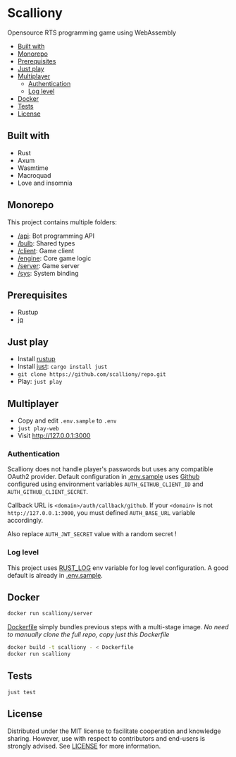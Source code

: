 # Scalliony <!-- omit in toc -->

Opensource RTS programming game using WebAssembly

<!-- TODO: add cute screenshot -->

- [Built with](#built-with)
- [Monorepo](#monorepo)
- [Prerequisites](#prerequisites)
- [Just play](#just-play)
- [Multiplayer](#multiplayer)
  - [Authentication](#authentication)
  - [Log level](#log-level)
- [Docker](#docker)
- [Tests](#tests)
- [License](#license)


## Built with

* Rust
* Axum
* Wasmtime
* Macroquad
* Love and insomnia

## Monorepo

This project contains multiple folders:
- [/api](./api): Bot programming API
- [/bulb](./bulb): Shared types
- [/client](./client): Game client
- [/engine](./engine): Core game logic
- [/server](./server): Game server
- [/sys](./sys): System binding

## Prerequisites

* Rustup
* [jq](https://stedolan.github.io/jq/)

## Just play

- Install [rustup](https://rustup.rs/)
- Install [just](https://github.com/casey/just): `cargo install just`
- `git clone https://github.com/scalliony/repo.git`
- Play: `just play`

## Multiplayer

- Copy and edit `.env.sample` to `.env`
- `just play-web`
- Visit http://127.0.0.1:3000

### Authentication

Scalliony does not handle player's passwords but uses any compatible OAuth2 provider.
Default configuration in [.env.sample](./.env.sample) uses [Github](https://docs.github.com/en/developers/apps/building-oauth-apps/creating-an-oauth-app) configured using environment variables `AUTH_GITHUB_CLIENT_ID` and `AUTH_GITHUB_CLIENT_SECRET`.

Callback URL is `<domain>/auth/callback/github`. If your `<domain>` is not `http://127.0.0.1:3000`, you must defined `AUTH_BASE_URL` variable accordingly.

Also replace `AUTH_JWT_SECRET` value with a random secret !

### Log level

This project uses [RUST_LOG](https://rust-lang-nursery.github.io/rust-cookbook/development_tools/debugging/config_log.html) env variable for log level configuration. A good default is already in [.env.sample](./.env.sample).

## Docker

```sh
docker run scalliony/server
```
[Dockerfile](Dockerfile) simply bundles previous steps with a multi-stage image.
*No need to manually clone the full repo, copy just this Dockerfile*
```sh
docker build -t scalliony - < Dockerfile
docker run scalliony
```

## Tests

```
just test
```

## License

Distributed under the MIT license to facilitate cooperation and knowledge sharing.
However, use with respect to contributors and end-users is strongly advised.
See [LICENSE](LICENSE) for more information.
